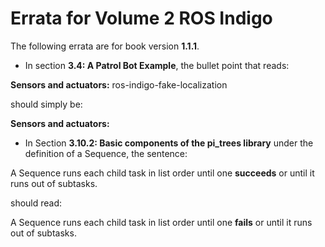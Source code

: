 # Errata for Volume 2 ROS Indigo #

The following errata are for book version **1.1.1**.

  * In section **3.4: A Patrol Bot Example**, the bullet point that reads:

   **Sensors and actuators:** ros-indigo-fake-localization

should simply be:

   **Sensors and actuators:**

  * In Section **3.10.2: Basic components of the pi_trees library** under the definition of a Sequence, the sentence:

  A Sequence runs each child task in list order until one **succeeds** or until it runs out of subtasks.

should read:

  A Sequence runs each child task in list order until one **fails** or until it runs out of subtasks.
 
